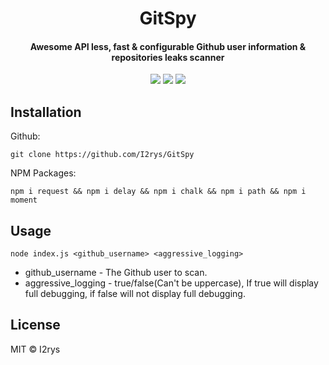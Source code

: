 
<h1 align="center">GitSpy</h1>
<h4 align="center">Awesome API less, fast & configurable Github user information & repositories leaks scanner</h4>
<p align="center">
	<a href="https://github.com/I2rys/GitSpy/blob/main/LICENSE"><img src="https://img.shields.io/github/license/I2rys/GitSpy?style=flat-square"></img></a>
	<a href="https://github.com/I2rys/GitSpy/issues"><img src="https://img.shields.io/github/issues/I2rys/GitSpy.svg"></img></a>
	<a href="https://nodejs.org/"><img src="https://img.shields.io/badge/-Nodejs-green?style=flat-square&logo=Node.js"></img></a>
</p>

## Installation
Github:

    git clone https://github.com/I2rys/GitSpy

NPM Packages:

    npm i request && npm i delay && npm i chalk && npm i path && npm i moment
    
## Usage

    node index.js <github_username> <aggressive_logging>
    

 - github_username - The Github user to scan.
 - aggressive_logging - true/false(Can't be uppercase), If true will display full debugging, if false will not display full debugging.

## License
MIT © I2rys
